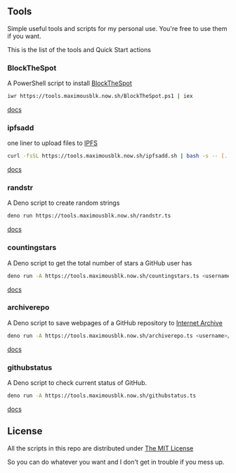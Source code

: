 ## Tools

Simple useful tools and scripts for my personal use. You're free to use them if you want.

This is the list of the tools and Quick Start actions

### BlockTheSpot

A PowerShell script to install [BlockTheSpot](https://github.com/mrpond/BlockTheSpot/)

```bash
iwr https://tools.maximousblk.now.sh/BlockTheSpot.ps1 | iex
```

[docs](/BlockTheSpot)

### ipfsadd

one liner to upload files to [IPFS](https://ipfs.io/)

```bash
curl -fsSL https://tools.maximousblk.now.sh/ipfsadd.sh | bash -s -- [...FILES]
```

[docs](/ipfsadd)

### randstr

A Deno script to create random strings

```bash
deno run https://tools.maximousblk.now.sh/randstr.ts
```

[docs](/randstr)

### countingstars

A Deno script to get the total number of stars a GitHub user has

```bash
deno run -A https://tools.maximousblk.now.sh/countingstars.ts <username>
```

[docs](/countingstars)

### archiverepo

A Deno script to save webpages of a GitHub repository to [Internet Archive](https://archive.org/)

```bash
deno run -A https://tools.maximousblk.now.sh/archiverepo.ts <username>/<reponame>
```

[docs](/archiverepo)

### githubstatus

A Deno script to check current status of GitHub.

```bash
deno run -A https://tools.maximousblk.now.sh/githubstatus.ts
```

[docs](/githubstatus)

## License

All the scripts in this repo are distributed under [The MIT License](LICENSE)

So you can do whatever you want and I don't get in trouble if you mess up.
